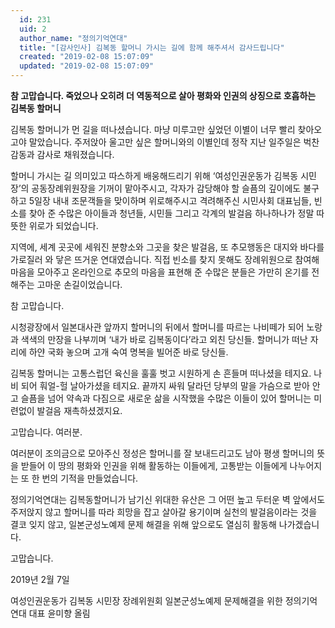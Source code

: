 ```yaml
---
  id: 231
  uid: 2
  author_name: "정의기억연대"
  title: "[감사인사] 김복동 할머니 가시는 길에 함께 해주셔서 감사드립니다"
  created: "2019-02-08 15:07:09"
  updated: "2019-02-08 15:07:09"
---
```

**참 고맙습니다.
죽었으나 오히려 더 역동적으로 살아 평화와 인권의 상징으로 호흡하는 김복동 할머니** 

김복동 할머니가 먼 길을 떠나셨습니다. 마냥 미루고만 싶었던 이별이 너무 빨리 찾아오고야 말았습니다.
주저앉아 울고만 싶은 할머니와의 이별인데 정작 지난 일주일은 벅찬 감동과 감사로 채워졌습니다.

할머니 가시는 길 의미있고 따스하게 배웅해드리기 위해 ‘여성인권운동가 김복동 시민장’의 공동장례위원장을 기꺼이 맡아주시고, 각자가 감당해야 할 슬픔의 깊이에도 불구하고 5일장 내내 조문객들을 맞이하며 위로해주시고 격려해주신 시민사회 대표님들, 빈소를 찾아 준 수많은 아이들과 청년들, 시민들 그리고 각계의 발걸음 하나하나가 정말 따뜻한 위로가 되었습니다.

지역에, 세계 곳곳에 세워진 분향소와 그곳을 찾은 발걸음, 또 추모행동은 대지와 바다를 가로질러 와 닿은 뜨거운 연대였습니다. 직접 빈소를 찾지 못해도 장례위원으로 참여해 마음을 모아주고 온라인으로 추모의 마음을 표현해 준 수많은 분들은 가만히 온기를 전해주는 고마운 손길이었습니다.

참 고맙습니다.

시청광장에서 일본대사관 앞까지 할머니의 뒤에서 할머니를 따르는 나비떼가 되어 노랑과 색색의 만장을 나부끼며 ‘내가 바로 김복동이다’라고 외친 당신들. 할머니가 떠난 자리에 하얀 국화 놓으며 고개 숙여 명복을 빌어준 바로 당신들.

김복동 할머니는 고통스럽던 육신을 훌훌 벗고 시원하게 손 흔들며 떠나셨을 테지요. 나비 되어 훠얼-헐 날아가셨을 테지요. 끝까지 싸워 달라던 당부의 말을 가슴으로 받아 안고 슬픔을 넘어 약속과 다짐으로 새로운 삶을 시작했을 수많은 이들이 있어 할머니는 미련없이 발걸음 재촉하셨겠지요.

고맙습니다. 여러분.

여러분이 조의금으로 모아주신 정성은 할머니를 잘 보내드리고도 남아 평생 할머니의 뜻을 받들어 이 땅의 평화와 인권을 위해 활동하는 이들에게, 고통받는 이들에게 나누어지는 또 한 번의 기적을 만들었습니다.

정의기억연대는 김복동할머니가 남기신 위대한 유산은 그 어떤 높고 두터운 벽 앞에서도 주저앉지 않고 할머니를 따라 희망을 잡고 살아갈 용기이며 실천의 발걸음이라는 것을 결코 잊지 않고, 일본군성노예제 문제 해결을 위해 앞으로도 열심히 활동해 나가겠습니다.

고맙습니다.

2019년 2월 7일

여성인권운동가 김복동 시민장 장례위원회
일본군성노예제 문제해결을 위한 정의기억연대 
대표 윤미향 올림